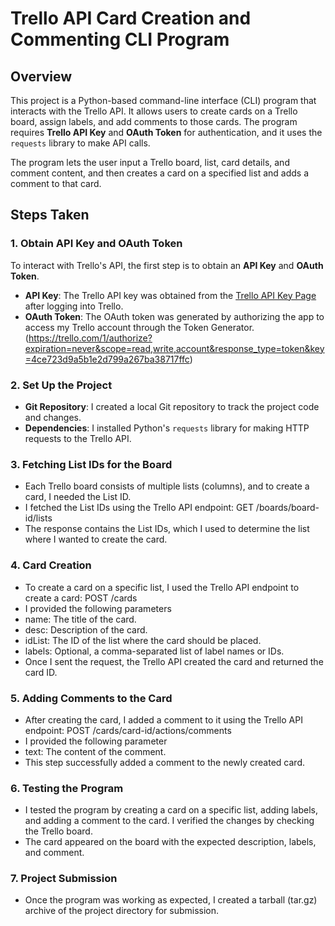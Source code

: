 # Trello API Card Creation and Commenting CLI Program

## Overview
This project is a Python-based command-line interface (CLI) program that interacts with the Trello API. It allows users to create cards on a Trello board, assign labels, and add comments to those cards. The program requires **Trello API Key** and **OAuth Token** for authentication, and it uses the `requests` library to make API calls.

The program lets the user input a Trello board, list, card details, and comment content, and then creates a card on a specified list and adds a comment to that card.

## Steps Taken

### 1. **Obtain API Key and OAuth Token**
To interact with Trello's API, the first step is to obtain an **API Key** and **OAuth Token**.

- **API Key**: The Trello API key was obtained from the [Trello API Key Page](https://trello.com/app-key) after logging into Trello.
- **OAuth Token**: The OAuth token was generated by authorizing the app to access my Trello account through the Token Generator. (https://trello.com/1/authorize?expiration=never&scope=read,write,account&response_type=token&key=4ce723d9a5b1e2d799a267ba38717ffc)

### 2. **Set Up the Project**
- **Git Repository**: I created a local Git repository to track the project code and changes.
- **Dependencies**: I installed Python's `requests` library for making HTTP requests to the Trello API.

### 3. Fetching List IDs for the Board
- Each Trello board consists of multiple lists (columns), and to create a card, I needed the List ID.
- I fetched the List IDs using the Trello API endpoint: GET /boards/board-id/lists
- The response contains the List IDs, which I used to determine the list where I wanted to create the card.

### 4. Card Creation
- To create a card on a specific list, I used the Trello API endpoint to create a card: POST /cards
- I provided the following parameters
- name: The title of the card.
- desc: Description of the card.
- idList: The ID of the list where the card should be placed.
- labels: Optional, a comma-separated list of label names or IDs.
- Once I sent the request, the Trello API created the card and returned the card ID.

### 5. Adding Comments to the Card
- After creating the card, I added a comment to it using the Trello API endpoint: POST /cards/card-id/actions/comments
- I provided the following parameter
- text: The content of the comment.
- This step successfully added a comment to the newly created card.
### 6. Testing the Program
- I tested the program by creating a card on a specific list, adding labels, and adding a comment to the card. I verified the changes by checking the Trello board.
- The card appeared on the board with the expected description, labels, and comment.

### 7. Project Submission
- Once the program was working as expected, I created a tarball (tar.gz) archive of the project directory for submission.
